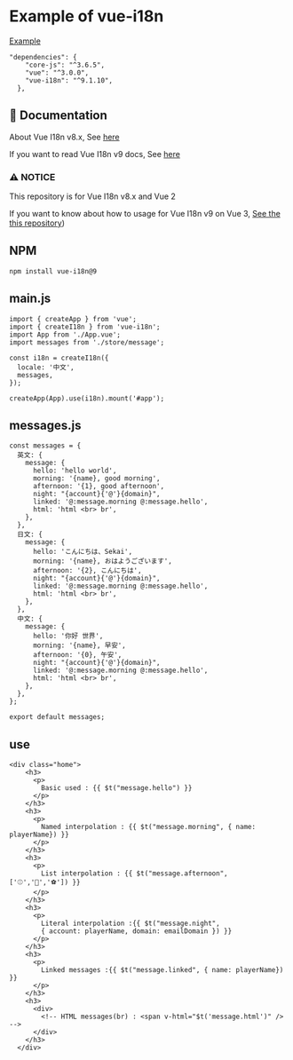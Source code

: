 # Example of vue-i18n
[Example](https://crazwade.github.io/Vue-I18n-V9-Example/dist/)

```
"dependencies": {
    "core-js": "^3.6.5",
    "vue": "^3.0.0",
    "vue-i18n": "^9.1.10",
  },
```

## 📔 Documentation
About Vue I18n v8.x, See [here](https://kazupon.github.io/vue-i18n/)

If you want to read Vue I18n v9 docs, See [here](https://vue-i18n.intlify.dev/)

### ⚠️ NOTICE
This repository is for Vue I18n v8.x and Vue 2

If you want to know about how to usage for Vue I18n v9 on Vue 3, [See the this repository](https://github.com/intlify/vue-i18n-next))

## NPM
```
npm install vue-i18n@9
```

## main.js
```
import { createApp } from 'vue';
import { createI18n } from 'vue-i18n';
import App from './App.vue';
import messages from './store/message';

const i18n = createI18n({
  locale: '中文',
  messages,
});

createApp(App).use(i18n).mount('#app');
```

## messages.js
```
const messages = {
  英文: {
    message: {
      hello: 'hello world',
      morning: '{name}, good morning',
      afternoon: '{1}, good afternoon',
      night: "{account}{'@'}{domain}",
      linked: '@:message.morning @:message.hello',
      html: 'html <br> br',
    },
  },
  日文: {
    message: {
      hello: 'こんにちは、Sekai',
      morning: '{name}, おはようございます',
      afternoon: '{2}, こんにちは',
      night: "{account}{'@'}{domain}",
      linked: '@:message.morning @:message.hello',
      html: 'html <br> br',
    },
  },
  中文: {
    message: {
      hello: '你好 世界',
      morning: '{name}, 早安',
      afternoon: '{0}, 午安',
      night: "{account}{'@'}{domain}",
      linked: '@:message.morning @:message.hello',
      html: 'html <br> br',
    },
  },
};

export default messages;
```

## use
```
<div class="home">
    <h3>
      <p>
        Basic used : {{ $t("message.hello") }}
      </p>
    </h3>
    <h3>
      <p>
        Named interpolation : {{ $t("message.morning", { name: playerName}) }}
      </p>
    </h3>
    <h3>
      <p>
        List interpolation : {{ $t("message.afternoon", ['⚾️','🏀','⚽️']) }}
      </p>
    </h3>
    <h3>
      <p>
        Literal interpolation :{{ $t("message.night",
        { account: playerName, domain: emailDomain }) }}
      </p>
    </h3>
    <h3>
      <p>
        Linked messages :{{ $t("message.linked", { name: playerName}) }}
      </p>
    </h3>
    <h3>
      <div>
        <!-- HTML messages(br) : <span v-html="$t('message.html')" /> -->
      </div>
    </h3>
  </div>
  ```
